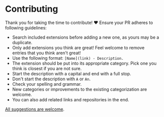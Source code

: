 # Contributing

Thank you for taking the time to contribute! ♥️ Ensure your PR adheres to following guidelines:

- Search included extensions before adding a new one, as yours may be a duplicate.
- Only add extensions you think are great! Feel welcome to remove entries that you think aren't great!
- Use the following format: `[Name](link) - Description.`
- The extension should be put into its appropriate category. Pick one you think is closest if you are not sure.
- Start the description with a capital and end with a full stop.
- Don't start the description with `A` or `An`.
- Check your spelling and grammar.
- New categories or improvements to the existing categorization are welcome.
- You can also add related links and repositories in the end.

[All suggestions are welcome](../../edit/master/readme.md).
